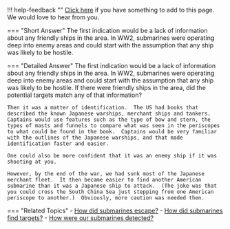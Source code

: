 !!! help-feedback ""
    [Click here](https://other.example.com/feedback) if you have something to add to this page. We would love to hear from you.

=== "Short Answer"
    The first indication would be a lack of information about any friendly ships in the area. In WW2, submarines were operating deep into enemy areas and could start with the assumption that any ship was likely to be hostile.

=== "Detailed Answer"
    The first indication would be a lack of information about any friendly ships in the area.  In WW2, submarines were operating deep into enemy areas and could start with the assumption that any ship was likely to be hostile.  If there were friendly ships in the area, did the potential targets match any of that information?
    
    Then it was a matter of identification.  The US had books that described the known Japanese warships, merchant ships and tankers.  Captains would use features such as the type of bow and stern, the types of masts and funnels to compare what was seen in the periscopes to what could be found in the book.  Captains would be very familiar with the outlines of the Japanese warships, and that made identification faster and easier.
    
    One could also be more confident that it was an enemy ship if it was shooting at you.
    
    However, by the end of the war, we had sunk most of the Japanese merchant fleet.  It then became easier to find another American submarine than it was a Japanese ship to attack.  (The joke was that you could cross the South China Sea just stepping from one American periscope to another.)  Obviously, more caution was needed then.

=== "Related Topics"
    - [How did submarines escape?](./how-did-submarines-escape.md)
    - [How did submarines find targets?](./how-did-submarines-find-targets.md)
    - [How were our submarines detected?](./how-were-our-submarines-detected.md)

